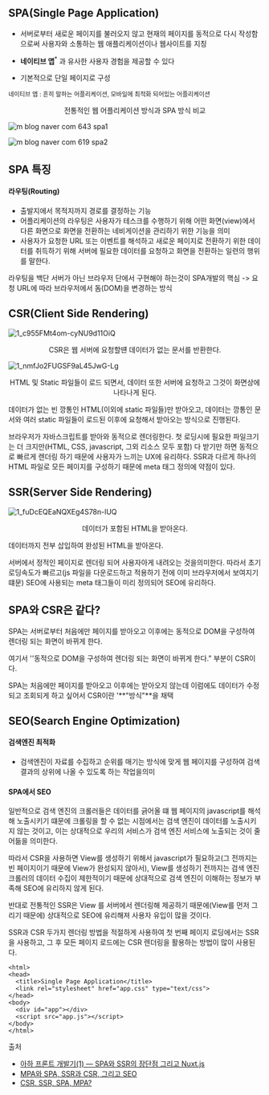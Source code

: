 ## SPA(Single Page Application)

- 서버로부터 새로운 페이지를 불러오지 않고 현재의 페이지를 동적으로 다시 작성함으로써 사용자와 소통하는 웹 애플리케이션이나 웹사이트를 지칭

- **네이티브 앱**<sup>*</sup> 과 유사한 사용자 경험을 제공할 수 있다
- 기본적으로 단일 페이지로 구성

<span style="font-size:12px">네이티브 앱 : 흔히 말하는 어플리케이션, 모바일에 최적화 되어있는 어플리케이션</span>



<center>전통적인 웹 어플리케이션 방식과 SPA 방식 비교</center>

![m blog naver com 643 spa1](https://user-images.githubusercontent.com/44697835/102209526-3b329a80-3f14-11eb-9381-aa25b30bc2a4.png)



![m blog naver com 619 spa2](https://user-images.githubusercontent.com/44697835/102209523-3a016d80-3f14-11eb-8b68-642214a21a62.png)





## SPA 특징

#### 라우팅(Routing)

- 출발지에서 목적지까지 경로를 결정하는 기능
- 어플리케이션의 라우팅은 사용자가 테스크를 수행하기 위해 어떤 화면(view)에서 다른 화면으로 화면을 전환하는 네비게이션을 관리하기 위한 기능을 의미
- 사용자가 요청한 URL 또는 이벤트를 해석하고 새로운 페이지로 전환하기 위한 데이터를 취득하기 위해 서버에 필요한 데이터를 요청하고 화면을 전환하는 일련의 행위를 말한다.



라우팅을 백단 서버가 아닌 브라우저 단에서 구현해야 하는것이 SPA개발의 핵심  ->  요청 URL에 따라 브라우저에서 돔(DOM)을 변경하는 방식





## CSR(Client Side Rendering)



![1_c955FMt4om-cyNU9d11OiQ](https://user-images.githubusercontent.com/44697835/102214622-e561f080-3f1b-11eb-80f2-64dbbb0af312.png)

<center> CSR은 웹 서버에 요청할떈 데이터가 없는 문서를 반환한다. </center>





![1_nmfJo2FUGSF9aL45JwG-Lg](https://user-images.githubusercontent.com/44697835/102214624-e5fa8700-3f1b-11eb-89ab-16b1c1e5e8aa.png)

<center>HTML 및 Static 파일들이 로드 되면서, 데이터 또한 서버에 요청하고 그것이 화면상에 나타나게 된다.</center>



데이터가 없는 빈 깡통인 HTML(이외에 static 파일들)만 받아오고, 데이터는 깡통인 문서와 여러 static 파일들이 로드된 이후에 요청해서 받아오는 방식으로 진행된다.

브라우저가 자바스크립트를 받아와 동적으로 렌더링한다. 첫 로딩시에 필요한 파일크기는 더 크지만(HTML, CSS, javascript, 그외 리소스 모두 포함) 다 받기만 하면 동적으로 빠르게 렌더링 하기 때문에 사용자가 느끼는 UX에 유리하다. SSR과 다르게 하나의 HTML 파일로 모든 페이지를 구성하기 때문에 meta 태그 정의에 약점이 있다.





## SSR(Server Side Rendering)



![1_fuDcEQEaNQXEg4S78n-lUQ](https://user-images.githubusercontent.com/44697835/102214871-3e318900-3f1c-11eb-8ec4-82965a1a1471.png)

<center>데이터가 포함된 HTML을 받아온다.</center>



데이터까지 전부 삽입하여 완성된 HTML을 받아온다.

서버에서 정적인 페이지로 렌더링 되어 사용자아게 내려오는 것을의미한다. 따라서 초기 로딩속도가 빠르고(js 파일을 다운로드하고 적용하기 전에 이미 브라우저에서 보여지기 떄문) SEO에 사용되는 meta 태그들이 미리 정의되어 SEO에 유리하다.





## SPA와 CSR은 같다?

SPA는 서버로부터 처음에만 페이지를 받아오고 이후에는 동적으로 DOM을 구성하여 렌더링 되는 화면이 바뀌게 한다. 

여기서 ''동적으로 DOM을 구성하여 렌더링 되는 화면이 바뀌게 한다." 부분이 CSR이다. 

SPA는 처음에만 페이지를 받아오고 이후에는 받아오지 않는데 이럼에도 데이터가 수정되고 조회되게 하고 싶어서 CSR이란 '**"방식"**을 채택





## SEO(Search Engine Optimization)

#### 검색엔진 최적화 

- 검색엔진이 자료를 수집하고 순위를 매기는 방식에 맞게 웹 페이지를 구성하여 검색 결과의 상위에 나올 수 있도록 하는 작업을의미



#### SPA에서 SEO

일반적으로 검색 엔진의 크롤러들은 데이터를 긁어올 떄 웹 페이지의 javascript를 해석해 노출시키기 떄문에 크롤링을 할 수 없는 시점에서는 검색 엔진이 데이터를 노출시키지 않는 것이고, 이는 상대적으로 우리의 서비스가 검색 엔진 서비스에 노출되는 것이 줄어듦을 의미한다.

따라서 CSR을 사용하면 View를 생성하기 위해서  javascript가 필요하고(그 전까지는 빈 페이지이기 때문에 View가 완성되지 않아서), View를 생성하기 전까지는 검색 엔진 크롤러의 데이터 수집이 제한적이기 때문에 상대적으로 검색 엔진이 이해하는 정보가 부족해 SEO에 유리하지 않게 된다.

반대로 전통적인 SSR은 View 를 서버에서 렌더링해 제공하기 때문에(View를 먼저 그리기 때문에) 상대적으로 SEO에 유리해져 사용자 유입이 많을 것이다.



SSR과 CSR 두가지 렌더링 방법을 적절하게 사용하여 첫 번째 페이지 로딩에서는  SSR을 사용하고, 그 후 모든 페이지 로드에는 CSR 렌더링을 활용하는 방법이 많이 사용된다.



```
<html>
<head>
  <title>Single Page Application</title>
  <link rel="stylesheet" href="app.css" type="text/css">
</head>
<body>
  <div id="app"></div>
  <script src="app.js"></script>
</body>
</html>
```







출처 
- [아하 프론트 개발기(1) — SPA와 SSR의 장단점 그리고 Nuxt.js](https://medium.com/aha-official/%EC%95%84%ED%95%98-%ED%94%84%EB%A1%A0%ED%8A%B8-%EA%B0%9C%EB%B0%9C%EA%B8%B0-1-spa%EC%99%80-ssr%EC%9D%98-%EC%9E%A5%EB%8B%A8%EC%A0%90-%EA%B7%B8%EB%A6%AC%EA%B3%A0-nuxt-js-cafdc3ac2053)
- [MPA와 SPA, SSR과 CSR, 그리고 SEO](https://devowen.com/309)
- [CSR, SSR, SPA, MPA?](https://medium.com/%EC%95%84%EB%AA%BD%EC%86%8C%ED%94%84%ED%8A%B8%EC%9B%A8%EC%96%B4/csr-ssr-spa-mpa-ede7b55c5f6f)


